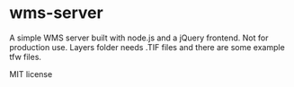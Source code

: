wms-server
==========

A simple WMS server built with node.js and a jQuery frontend. Not for production use. Layers folder needs .TIF files and there are some example tfw files.

MIT license
